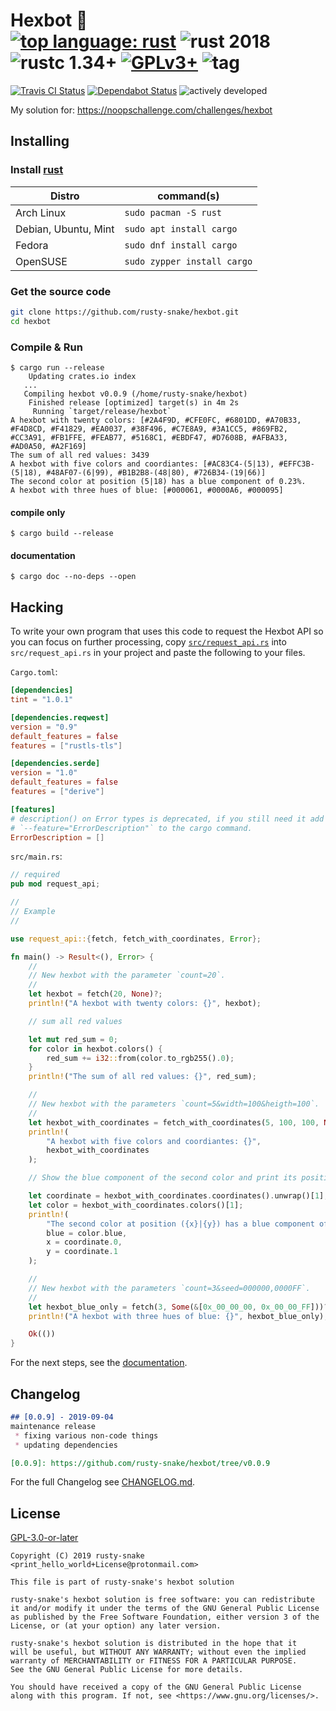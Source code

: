 # Hexbot :construction: <br> [![top language: rust]][rust-lang] ![rust 2018] ![rustc 1.34+] [![GPLv3+]][COPYING] ![tag]

[top language: rust]: https://img.shields.io/github/languages/top/rusty-snake/hexbot.svg?logo=rust
[rust-lang]: https://www.rust-lang.org/
[rustc 1.34+]: https://img.shields.io/badge/rustc-1.34+-blue.svg?logo=rust
[rust 2018]: https://img.shields.io/badge/rust--edition-2018-blue.svg?logo=rust
[GPLv3+]: https://img.shields.io/github/license/rusty-snake/hexbot.svg?color=darkred
[COPYING]: COPYING
[tag]: https://img.shields.io/github/tag/rusty-snake/hexbot.svg

[![Travis CI Status](https://badgen.net/travis/rusty-snake/hexbot/master?icon=travis&label=build)](https://travis-ci.com/rusty-snake/hexbot)
[![Dependabot Status](https://api.dependabot.com/badges/status?host=github&repo=rusty-snake/hexbot)](https://dependabot.com)
![actively developed](https://badgen.net/badge/maintenance/actively-developed/green)

My solution for: https://noopschallenge.com/challenges/hexbot

## Installing

### Install [rust](https://www.rust-lang.org/)

| Distro               | command(s)                  |
| -------------------- | --------------------------- |
| Arch Linux           | `sudo pacman -S rust`       |
| Debian, Ubuntu, Mint | `sudo apt install cargo`    |
| Fedora               | `sudo dnf install cargo`    |
| OpenSUSE             | `sudo zypper install cargo` |

### Get the source code

```bash
git clone https://github.com/rusty-snake/hexbot.git
cd hexbot
```

### Compile & Run

```
$ cargo run --release
    Updating crates.io index
   ...
   Compiling hexbot v0.0.9 (/home/rusty-snake/hexbot)
    Finished release [optimized] target(s) in 4m 2s
     Running `target/release/hexbot`
A hexbot with twenty colors: [#2A4F9D, #CFE0FC, #6801DD, #A70B33, #F4D8CD, #F41829, #EA0037, #38F496, #C7E8A9, #3A1CC5, #869FB2, #CC3A91, #FB1FFE, #FEAB77, #5168C1, #EBDF47, #D7608B, #AFBA33, #AD0A50, #A2F169]
The sum of all red values: 3439
A hexbot with five colors and coordiantes: [#AC83C4-(5|13), #EFFC3B-(5|18), #48AF07-(6|99), #B1B2B8-(48|80), #726B34-(19|66)]
The second color at position (5|18) has a blue component of 0.23%.
A hexbot with three hues of blue: [#000061, #0000A6, #000095]
```

#### compile only

```
$ cargo build --release
```

#### documentation

```
$ cargo doc --no-deps --open
```

## Hacking

To write your own program that uses this code to request the Hexbot API so you can focus on further processing,
copy [`src/request_api.rs`](src/request_api.rs) into `src/request_api.rs` in your project and paste the following to your files.

`Cargo.toml`:
```toml
[dependencies]
tint = "1.0.1"

[dependencies.reqwest]
version = "0.9"
default_features = false
features = ["rustls-tls"]

[dependencies.serde]
version = "1.0"
default_features = false
features = ["derive"]

[features]
# description() on Error types is deprecated, if you still need it add
# `--feature="ErrorDescription"` to the cargo command.
ErrorDescription = []
```

`src/main.rs`:
```rust
// required
pub mod request_api;

//
// Example
//

use request_api::{fetch, fetch_with_coordinates, Error};

fn main() -> Result<(), Error> {
    //
    // New hexbot with the parameter `count=20`.
    //
    let hexbot = fetch(20, None)?;
    println!("A hexbot with twenty colors: {}", hexbot);

    // sum all red values

    let mut red_sum = 0;
    for color in hexbot.colors() {
        red_sum += i32::from(color.to_rgb255().0);
    }
    println!("The sum of all red values: {}", red_sum);

    //
    // New hexbot with the parameters `count=5&width=100&heigth=100`.
    //
    let hexbot_with_coordinates = fetch_with_coordinates(5, 100, 100, None)?;
    println!(
        "A hexbot with five colors and coordiantes: {}",
        hexbot_with_coordinates
    );

    // Show the blue component of the second color and print its position.

    let coordinate = hexbot_with_coordinates.coordinates().unwrap()[1];
    let color = hexbot_with_coordinates.colors()[1];
    println!(
        "The second color at position ({x}|{y}) has a blue component of {blue:.2}%.",
        blue = color.blue,
        x = coordinate.0,
        y = coordinate.1
    );

    //
    // New hexbot with the parameters `count=3&seed=000000,0000FF`.
    //
    let hexbot_blue_only = fetch(3, Some(&[0x_00_00_00, 0x_00_00_FF]))?;
    println!("A hexbot with three hues of blue: {}", hexbot_blue_only);

    Ok(())
}
```

For the next steps, see the [documentation](#documentation).

## Changelog

```markdown
## [0.0.9] - 2019-09-04
maintenance release
 * fixing various non-code things
 * updating dependencies

[0.0.9]: https://github.com/rusty-snake/hexbot/tree/v0.0.9
```

For the full Changelog see [CHANGELOG.md](CHANGELOG.md).

## License

[GPL-3.0-or-later](COPYING)

```
Copyright (C) 2019 rusty-snake <print_hello_world+License@protonmail.com>

This file is part of rusty-snake's hexbot solution

rusty-snake's hexbot solution is free software: you can redistribute
it and/or modify it under the terms of the GNU General Public License
as published by the Free Software Foundation, either version 3 of the
License, or (at your option) any later version.

rusty-snake's hexbot solution is distributed in the hope that it
will be useful, but WITHOUT ANY WARRANTY; without even the implied
warranty of MERCHANTABILITY or FITNESS FOR A PARTICULAR PURPOSE.
See the GNU General Public License for more details.

You should have received a copy of the GNU General Public License
along with this program. If not, see <https://www.gnu.org/licenses/>.
```
